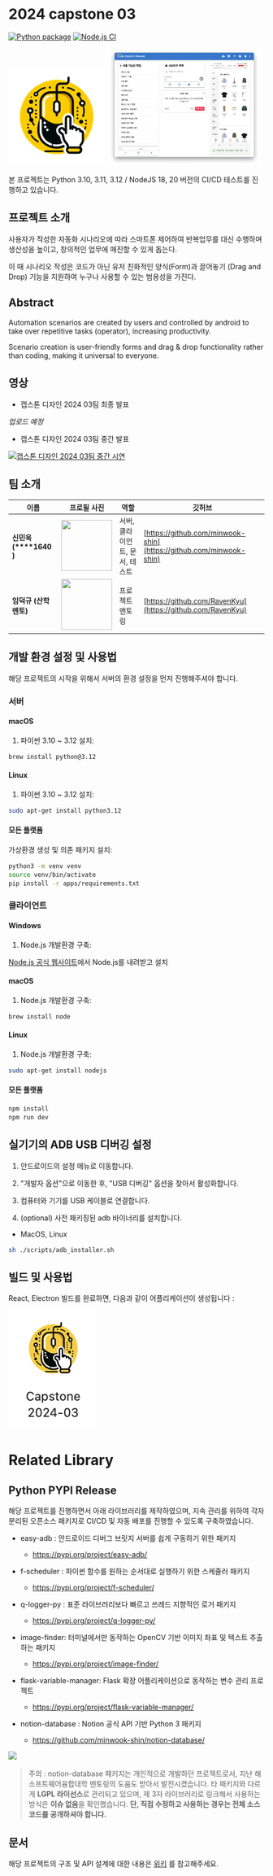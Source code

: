 # 2024 capstone 03

[![Python package](https://github.com/kookmin-sw/capstone-2024-03/actions/workflows/python-package.yml/badge.svg)](https://github.com/kookmin-sw/capstone-2024-03/actions/workflows/python-package.yml)
[![Node.js CI](https://github.com/kookmin-sw/capstone-2024-03/actions/workflows/node.js.yml/badge.svg)](https://github.com/kookmin-sw/capstone-2024-03/actions/workflows/node.js.yml)

![](./client/public/logo192.png)
<img src="app_ui.png" width="300" height="auto"/>

본 프로젝트는 Python 3.10, 3.11, 3.12 / NodeJS 18, 20 버전의 CI/CD 테스트를 진행하고 있습니다.

## 프로젝트 소개

사용자가 작성한 자동화 시나리오에 따라 스마트폰 제어하여 반복업무를 대신 수행하며 생산성을 높이고, 창의적인 업무에 매진할 수 있게 돕는다.

이 때 시나리오 작성은 코드가 아닌 유저 친화적인 양식(Form)과 끌어놓기 (Drag and Drop) 기능을 지원하여 누구나 사용할 수 있는 범용성을 가진다.

## Abstract

Automation scenarios are created by users and controlled by android to take over repetitive tasks (operator), increasing productivity.

Scenario creation is user-friendly forms and drag & drop functionality rather than coding, making it universal to everyone.

## 영상

* 캡스톤 디자인 2024 03팀 최종 발표

_업로드 예정_

* 캡스톤 디자인 2024 03팀 중간 발표

[![캡스톤 디자인 2024 03팀 중간 시연](https://img.youtube.com/vi/0gcAZPV-hl8/0.jpg)](https://www.youtube.com/watch?v=0gcAZPV-hl8)

## 팀 소개

|이름|프로필 사진 | 역할 | 깃허브|
| - | - | - | - | 
| **신민욱 (\*\*\*\*1640 )** | <img src="https://avatars.githubusercontent.com/u/12551635?v=4" width="100" height="100"/> | 서버, 클라이언트, 문서, 테스트 | [https://github.com/minwook-shin](https://github.com/minwook-shin) | 
| **임덕규 (산학 멘토)** | <img src="https://avatars.githubusercontent.com/u/1933975?v=4" width="100" height="100"/> | 프로젝트 멘토링 | [https://github.com/RavenKyu](https://github.com/RavenKyu) |

## 개발 환경 설정 및 사용법

해당 프로젝트의 시작을 위해서 서버의 환경 설정을 먼저 진행해주셔야 합니다.

### 서버

#### macOS

1. 파이썬 3.10 ~ 3.12 설치:

```bash
brew install python@3.12
```

#### Linux

1. 파이썬 3.10 ~ 3.12 설치:

```bash
sudo apt-get install python3.12
```

#### 모든 플랫폼

가상환경 생성 및 의존 패키지 설치:

```bash
python3 -m venv venv
source venv/bin/activate
pip install -r apps/requirements.txt 
```

### 클라이언트

#### Windows

1. Node.js 개발환경 구축:

[Node.js 공식 웹사이트](https://nodejs.org/en/download/)에서 Node.js를 내려받고 설치

#### macOS

1. Node.js 개발환경 구축:

```bash
brew install node
```

#### Linux

1. Node.js 개발환경 구축:

```bash
sudo apt-get install nodejs
```

#### 모든 플랫폼

```bash
npm install
npm run dev
```

## 실기기의 ADB USB 디버깅 설정

1. 안드로이드의 설정 메뉴로 이동합니다.

2. "개발자 옵션"으로 이동한 후, "USB 디버깅" 옵션을 찾아서 활성화합니다.

3. 컴퓨터와 기기를 USB 케이블로 연결합니다.

4. (optional) 사전 패키징된 adb 바이너리를 설치합니다.

* MacOS, Linux

```bash
sh ./scripts/adb_installer.sh
```

## 빌드 및 사용법

React, Electron 빌드를 완료하면, 다음과 같이 어플리케이션이 생성됩니다 : 

![](app_preview.png)

# Related Library

## Python PYPI Release

해당 프로젝트를 진행하면서 아래 라이브러리를 제작하였으며, 지속 관리를 위하여 각자 분리된 오픈소스 패키지로 CI/CD 및 자동 배포를 진행할 수 있도록 구축하였습니다.

* easy-adb : 안드로이드 디버그 브릿지 서버를 쉽게 구동하기 위한 패키지
    * https://pypi.org/project/easy-adb/

* f-scheduler : 파이썬 함수를 원하는 순서대로 실행하기 위한 스케줄러 패키지
    * https://pypi.org/project/f-scheduler/

* q-logger-py : 표준 라이브러리보다 빠르고 쓰레드 지향적인 로거 패키지
    * https://pypi.org/project/q-logger-py/

* image-finder: 터미널에서만 동작하는 OpenCV 기반 이미지 좌표 및 텍스트 추출하는 패키지
    * https://pypi.org/project/image-finder/

* flask-variable-manager: Flask 확장 어플리케이션으로 동작하는 변수 관리 프로젝트
    * https://pypi.org/project/flask-variable-manager/

* notion-database : Notion 공식 API 기반 Python 3 패키지
    * https://github.com/minwook-shin/notion-database/

![](https://assets.piptrends.com/get-widget/notion-database.svg)
> 주의 : notion-database 패키지는 개인적으로 개발하던 프로젝트로서, 지난 해 소프트웨어융합대학 멘토링의 도움도 받아서 발전시켰습니다.
타 패키지와 다르게 **LGPL 라이선스**로 관리되고 있으며, 제 3자 라이브러리로 링크해서 사용하는 방식은 **이슈 없음**을 확인했습니다. **단, 직접 수정하고 사용하는 경우는 전체 소스코드를 공개하셔야 합니다.**


## 문서

해당 프로젝트의 구조 및 API 설계에 대한 내용은 [위키](https://github.com/kookmin-sw/capstone-2024-03/wiki) 를 참고해주세요.
